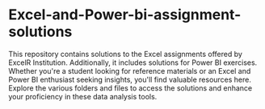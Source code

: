# Excel-and-Power-bi-assignment-solutions
This repository contains solutions to the Excel assignments offered by ExcelR Institution. Additionally, it includes solutions for Power BI exercises. Whether you're a student looking for reference materials or an Excel and Power BI enthusiast seeking insights, you'll find valuable resources here. Explore the various folders and files to access the solutions and enhance your proficiency in these data analysis tools.
